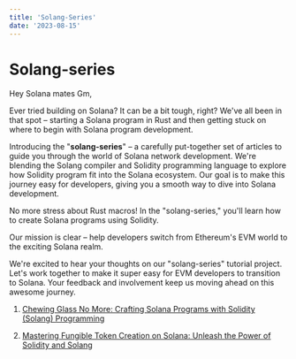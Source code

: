 ```yaml
---
title: 'Solang-Series'
date: '2023-08-15'
---
```


# Solang-series

Hey Solana mates Gm,

Ever tried building on Solana? It can be a bit tough, right? We've all been in that spot – starting a Solana program in Rust and then getting stuck on where to begin with Solana program development.

Introducing the "**solang-series**" – a carefully put-together set of articles to guide you through the world of Solana network development. We're blending the Solang compiler and Solidity programming language to explore how Solidity program fit into the Solana ecosystem. Our goal is to make this journey easy for developers, giving you a smooth way to dive into Solana development.

No more stress about Rust macros! In the "solang-series," you'll learn how to create Solana programs using Solidity.

Our mission is clear – help developers switch from Ethereum's EVM world to the exciting Solana realm.

We're excited to hear your thoughts on our "solang-series" tutorial project. Let's work together to make it super easy for EVM developers to transition to Solana. Your feedback and involvement keep us moving ahead on this awesome journey. 

1. [Chewing Glass No More: Crafting Solana Programs with Solidity (Solang) Programming](https://dev.to/shivamsspirit/minting-fungible-tokens-in-solana-using-solidity-solang-programming-language-50i6)

2. [Mastering Fungible Token Creation on Solana: Unleash the Power of Solidity and Solang](https://dev.to/shivamsspirit/minting-fungible-tokens-in-solana-using-solidity-solang-programming-languagepart-2-4lbc)

 